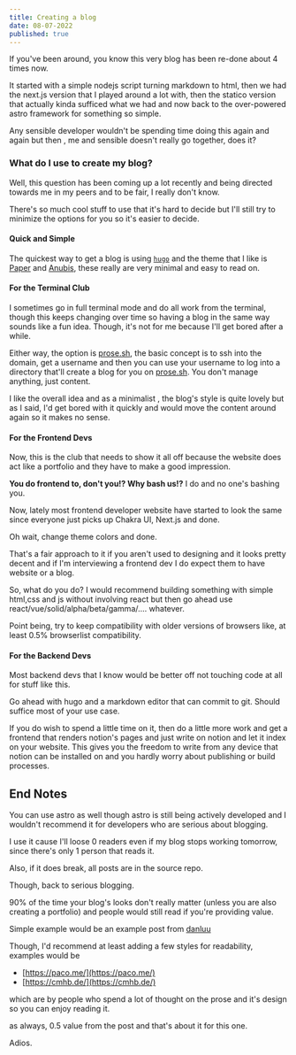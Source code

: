 ```yaml
---
title: Creating a blog
date: 08-07-2022
published: true
---
```


If you've been around, you know this very blog has been re-done about 4 times
now.

It started with a simple nodejs script turning markdown to html, then we had the
next.js version that I played around a lot with, then the statico version that
actually kinda sufficed what we had and now back to the over-powered astro
framework for something so simple.

Any sensible developer wouldn't be spending time doing this again and again but
then , me and sensible doesn't really go together, does it?

### What do I use to create my blog?

Well, this question has been coming up a lot recently and being directed towards
me in my peers and to be fair, I really don't know.

There's so much cool stuff to use that it's hard to decide but I'll still try to
minimize the options for you so it's easier to decide.

#### Quick and Simple

The quickest way to get a blog is using
[`hugo`](https://gohugo.io/getting-started/quick-start/) and the theme that I
like is [Paper](https://themes.gohugo.io/themes/hugo-paper/) and
[Anubis](https://themes.gohugo.io/themes/hugo-theme-anubis/), these really are
very minimal and easy to read on.

#### For the Terminal Club

I sometimes go in full terminal mode and do all work from the terminal, though
this keeps changing over time so having a blog in the same way sounds like a fun
idea. Though, it's not for me because I'll get bored after a while.

Either way, the option is [prose.sh](https://prose.sh/), the basic concept is to
ssh into the domain, get a username and then you can use your username to log
into a directory that'll create a blog for you on [prose.sh](https://prose.sh).
You don't manage anything, just content.

I like the overall idea and as a minimalist , the blog's style is quite lovely
but as I said, I'd get bored with it quickly and would move the content around
again so it makes no sense.

#### For the Frontend Devs

Now, this is the club that needs to show it all off because the website does act
like a portfolio and they have to make a good impression.

**You do frontend to, don't you!? Why bash us!?** I do and no one's bashing you.

Now, lately most frontend developer website have started to look the same since
everyone just picks up Chakra UI, Next.js and done.

Oh wait, change theme colors and done.

That's a fair approach to it if you aren't used to designing and it looks pretty
decent and if I'm interviewing a frontend dev I do expect them to have website
or a blog.

So, what do you do? I would recommend building something with simple html,css
and js without involving react but then go ahead use
react/vue/solid/alpha/beta/gamma/.... whatever.

Point being, try to keep compatibility with older versions of browsers like, at
least 0.5% browserlist compatibility.

#### For the Backend Devs

Most backend devs that I know would be better off not touching code at all for
stuff like this.

Go ahead with hugo and a markdown editor that can commit to git. Should suffice
most of your use case.

If you do wish to spend a little time on it, then do a little more work and get
a frontend that renders notion's pages and just write on notion and let it index
on your website. This gives you the freedom to write from any device that notion
can be installed on and you hardly worry about publishing or build processes.

## End Notes

You can use astro as well though astro is still being actively developed and I
wouldn't recommend it for developers who are serious about blogging.

I use it cause I'll loose 0 readers even if my blog stops working tomorrow,
since there's only 1 person that reads it.

Also, if it does break, all posts are in the source repo.

Though, back to serious blogging.

90% of the time your blog's looks don't really matter (unless you are also
creating a portfolio) and people would still read if you're providing value.

Simple example would be an example post from
[danluu](https://danluu.com/simple-architectures/)

Though, I'd recommend at least adding a few styles for readability, examples
would be

- [https://paco.me/](https://paco.me/)
- [https://cmhb.de/](https://cmhb.de/)

which are by people who spend a lot of thought on the prose and it's design so
you can enjoy reading it.

as always, 0.5 value from the post and that's about it for this one.

Adios.
